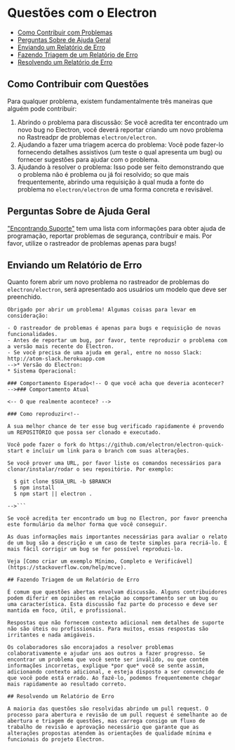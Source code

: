 # Questões com o Electron

* [Como Contribuir com Problemas](#how-to-contribute-in-issues)
* [Perguntas Sobre de Ajuda Geral](#asking-for-general-help)
* [Enviando um Relatório de Erro](#submitting-a-bug-report)
* [Fazendo Triagem de um Relatório de Erro](#triaging-a-bug-report)
* [Resolvendo um Relatório de Erro](#resolving-a-bug-report)

## Como Contribuir com Questões

Para qualquer problema, existem fundamentalmente três maneiras que alguém pode contribuir:

1. Abrindo o problema para discussão: Se você acredita ter encontrado um novo bug no Electron, você deverá reportar criando um novo problema no Rastreadpr de problemas `electron/electron`.
2. Ajudando a fazer uma triagem acerca do problema: Você pode fazer-lo fornecendo detalhes assistivos (um teste o qual apresenta um bug) ou fornecer sugestões para ajudar com o problema.
3. Ajudando à resolver o problema: Isso pode ser feito demonstrando que o problema não é problema ou já foi resolvido; so que mais frequentemente, abrindo uma requisição à qual muda a fonte do problema no `electron/electron` de uma forma concreta e revisável.

## Perguntas Sobre de Ajuda Geral

["Encontrando Suporte"](../tutorial/support.md#finding-support) tem uma lista com informações para obter ajuda de programação, reportar problemas de segurança, contribuir e mais. Por favor, utilize o rastreador de problemas apenas para bugs!

## Enviando um Relatório de Erro

Quanto forem abrir um novo problema no rastreador de problemas do `electron/electron`, será apresentado aos usuários um modelo que deve ser preenchido.

```markdown<!--
Obrigado por abrir um problema! Algumas coisas para levar em consideração:

- O rastreador de problemas é apenas para bugs e requisição de novas funcionalidades.
- Antes de reportar um bug, por favor, tente reproduzir o problema com a versão mais recente do Electron.
- Se você precisa de uma ajuda em geral, entre no nosso Slack: http://atom-slack.herokuapp.com
-->* Versão do Electron:
* Sistema Operacional:

### Comportamento Esperado<!-- O que você acha que deveria acontecer? -->### Comportamento Atual

<-- O que realmente acontece? -->

### Como reproduzir<!--

A sua melhor chance de ter esse bug verificado rapidamente é provendo um REPOSITÓRIO que possa ser clonado e executado.

Você pode fazer o fork do https://github.com/electron/electron-quick-start e incluir um link para o branch com suas alterações.

Se você prover uma URL, por favor liste os comandos necessários para clonar/instalar/rodar o seu repositório. Por exemplo:

  $ git clone $SUA_URL -b $BRANCH
  $ npm install
  $ npm start || electron .

-->```

Se você acredita ter encontrado um bug no Electron, por favor preencha este formulário da melhor forma que você conseguir.

As duas informações mais importantes necessárias para avaliar o relato de um bug são a descrição e um caso de teste simples para recriá-lo. É mais fácil corrigir um bug se for possível reproduzi-lo.

Veja [Como criar um exemplo Mínimo, Completo e Verificável](https://stackoverflow.com/help/mcve).

## Fazendo Triagem de um Relatório de Erro

É comum que questões abertas envolvam discussão. Alguns contribuidores podem diferir em opiniões em relação ao comportamento ser um bug ou uma característica. Esta discussão faz parte do processo e deve ser mantida em foco, útil, e profissional.

Respostas que não fornecem contexto adicional nem detalhes de suporte não são úteis ou profissionais. Para muitos, essas respostas são irritantes e nada amigáveis.

Os colaboradores são encorajados a resolver problemas colaborativamente e ajudar uns aos outros a fazer progresso. Se encontrar um problema que você sente ser inválido, ou que contém informações incorretas, explique *por que* você se sente assim, adicionando contexto adicional, e esteja disposto a ser convencido de que você pode está errado. Ao fazê-lo, podemos frequentemente chegar mais rapidamente ao resultado correto.

## Resolvendo um Relatório de Erro

A maioria das questões são resolvidas abrindo um pull request. O processo para abertura e revisão de um pull request é semelhante ao de abertura e triagem de questões, mas carrega consigo um fluxo de trabalho de revisão e aprovação necessário que garante que as alterações propostas atendem às orientações de qualidade mínima e funcionais do projeto Electron.
